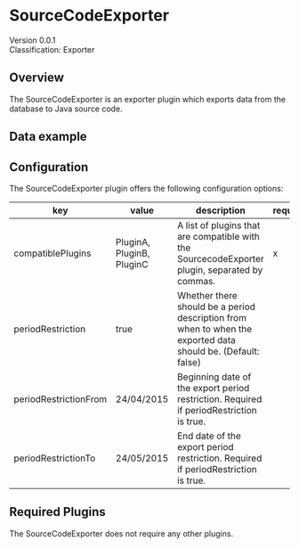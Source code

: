 # SourceCodeExporter
Version 0.0.1  
Classification: Exporter

Overview
-----
The SourceCodeExporter is an exporter plugin which exports data from the database to Java source code.

Data example
-----

Configuration
-----
The SourceCodeExporter plugin offers the following configuration options:

| key  | value | description | required |
| ------------- | ------------- |  ------------- | ------------- |
| compatiblePlugins | PluginA, PluginB, PluginC | A list of plugins that are compatible with the SourcecodeExporter plugin, separated by commas. | x
| periodRestriction | true | Whether there should be a period description from when to when the exported data should be. (Default: false) | 
| periodRestrictionFrom | 24/04/2015 | Beginning date of the export period restriction. Required if periodRestriction is true. | 
| periodRestrictionTo | 24/05/2015 | End date of the export period restriction. Required if periodRestriction is true. | 


Required Plugins
-----
The SourceCodeExporter does not require any other plugins.


 